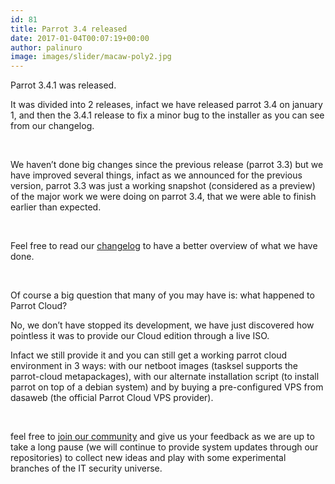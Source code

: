 ```yaml
---
id: 81
title: Parrot 3.4 released
date: 2017-01-04T00:07:19+00:00
author: palinuro
image: images/slider/macaw-poly2.jpg
---
```

Parrot 3.4.1 was released.

It was divided into 2 releases, infact we have released parrot 3.4 on january 1, and then the 3.4.1 release to fix a minor bug to the installer as you can see from our changelog.

&nbsp;

We haven&#8217;t done big changes since the previous release (parrot 3.3) but we have improved several things, infact as we announced for the previous version, parrot 3.3 was just a working snapshot (considered as a preview) of the major work we were doing on parrot 3.4, that we were able to finish earlier than expected.

&nbsp;

Feel free to read our [changelog](https://github.com/ParrotSec/changelog/tree/master) to have a better overview of what we have done.

&nbsp;

Of course a big question that many of you may have is: what happened to Parrot Cloud?
  
No, we don&#8217;t have stopped its development, we have just discovered how pointless it was to provide our Cloud edition through a live ISO.
  
Infact we still provide it and you can still get a working parrot cloud environment in 3 ways: with our netboot images (tasksel supports the parrot-cloud metapackages), with our alternate installation script (to install parrot on top of a debian system) and by buying a pre-configured VPS from dasaweb (the official Parrot Cloud VPS provider).

&nbsp;

feel free to [join our community](https://docs.parrotsec.org/community) and give us your feedback as we are up to take a long pause (we will continue to provide system updates through our repositories) to collect new ideas and play with some experimental branches of the IT security universe.